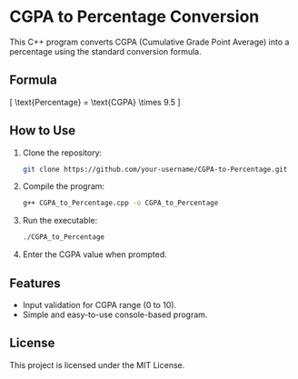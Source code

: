 # CGPA to Percentage Conversion

This C++ program converts CGPA (Cumulative Grade Point Average) into a percentage using the standard conversion formula.

## Formula

\[
\text{Percentage} = \text{CGPA} \times 9.5
\]

## How to Use

1. Clone the repository:
    ```bash
    git clone https://github.com/your-username/CGPA-to-Percentage.git
    ```

2. Compile the program:
    ```bash
    g++ CGPA_to_Percentage.cpp -o CGPA_to_Percentage
    ```

3. Run the executable:
    ```bash
    ./CGPA_to_Percentage
    ```

4. Enter the CGPA value when prompted.

## Features

- Input validation for CGPA range (0 to 10).
- Simple and easy-to-use console-based program.

## License

This project is licensed under the MIT License.
